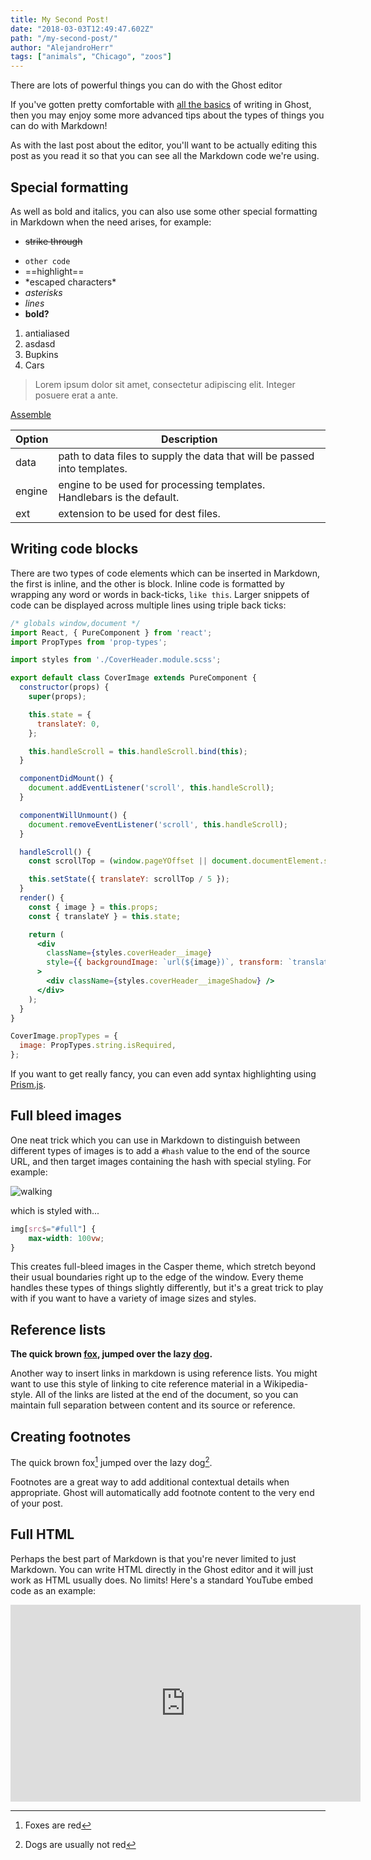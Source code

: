 ```yaml
---
title: My Second Post!
date: "2018-03-03T12:49:47.602Z"
path: "/my-second-post/"
author: "AlejandroHerr"
tags: ["animals", "Chicago", "zoos"]
---
```


There are lots of powerful things you can do with the Ghost editor

If you've gotten pretty comfortable with [all the basics](/the-editor/) of writing in Ghost, then you may enjoy some more advanced tips about the types of things you can do with Markdown!

As with the last post about the editor, you'll want to be actually editing this post as you read it so that you can see all the Markdown code we're using.


## Special formatting

As well as bold and italics, you can also use some other special formatting in Markdown when the need arises, for example:

* ~~strike through~~
- `other code`
- ==highlight==
- \*escaped characters\*
- *asterisks*
- _lines_
- **bold?**

1. antialiased
2. asdasd
1. Bupkins
1. Cars

> Lorem ipsum dolor sit amet, consectetur adipiscing elit. Integer posuere erat a ante.

[Assemble](http://assemble.io)



| Option | Description |
| ------ | ----------- |
| data   | path to data files to supply the data that will be passed into templates. |
| engine | engine to be used for processing templates. Handlebars is the default. |
| ext    | extension to be used for dest files. |

## Writing code blocks

There are two types of code elements which can be inserted in Markdown, the first is inline, and the other is block. Inline code is formatted by wrapping any word or words in back-ticks, `like this`. Larger snippets of code can be displayed across multiple lines using triple back ticks:

```jsx
/* globals window,document */
import React, { PureComponent } from 'react';
import PropTypes from 'prop-types';

import styles from './CoverHeader.module.scss';

export default class CoverImage extends PureComponent {
  constructor(props) {
    super(props);

    this.state = {
      translateY: 0,
    };

    this.handleScroll = this.handleScroll.bind(this);
  }

  componentDidMount() {
    document.addEventListener('scroll', this.handleScroll);
  }

  componentWillUnmount() {
    document.removeEventListener('scroll', this.handleScroll);
  }

  handleScroll() {
    const scrollTop = (window.pageYOffset || document.documentElement.scrollTop) || 0;

    this.setState({ translateY: scrollTop / 5 });
  }
  render() {
    const { image } = this.props;
    const { translateY } = this.state;

    return (
      <div
        className={styles.coverHeader__image}
        style={{ backgroundImage: `url(${image})`, transform: `translate3d(0px, ${translateY}px, 0px)` }}
      >
        <div className={styles.coverHeader__imageShadow} />
      </div>
    );
  }
}

CoverImage.propTypes = {
  image: PropTypes.string.isRequired,
};
```

If you want to get really fancy, you can even add syntax highlighting using [Prism.js](http://prismjs.com/).


## Full bleed images

One neat trick which you can use in Markdown to distinguish between different types of images is to add a `#hash` value to the end of the source URL, and then target images containing the hash with special styling. For example:

![walking](https://casper.ghost.org/v1.0.0/images/walking.jpg#full)

which is styled with...

```css
img[src$="#full"] {
    max-width: 100vw;
}
```

This creates full-bleed images in the Casper theme, which stretch beyond their usual boundaries right up to the edge of the window. Every theme handles these types of things slightly differently, but it's a great trick to play with if you want to have a variety of image sizes and styles.


## Reference lists

**The quick brown [fox][1], jumped over the lazy [dog][2].**

[1]: https://en.wikipedia.org/wiki/Fox "Wikipedia: Fox"
[2]: https://en.wikipedia.org/wiki/Dog "Wikipedia: Dog"

Another way to insert links in markdown is using reference lists. You might want to use this style of linking to cite reference material in a Wikipedia-style. All of the links are listed at the end of the document, so you can maintain full separation between content and its source or reference.


## Creating footnotes

The quick brown fox[^1] jumped over the lazy dog[^2].

[^1]: Foxes are red
[^2]: Dogs are usually not red

Footnotes are a great way to add additional contextual details when appropriate. Ghost will automatically add footnote content to the very end of your post.


## Full HTML

Perhaps the best part of Markdown is that you're never limited to just Markdown. You can write HTML directly in the Ghost editor and it will just work as HTML usually does. No limits! Here's a standard YouTube embed code as an example:

<iframe width="560" height="315" src="https://www.youtube.com/embed/Cniqsc9QfDo?rel=0&amp;showinfo=0" frameborder="0" allowfullscreen></iframe>
